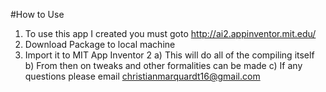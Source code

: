 #How to Use
1. To use this app I created you must goto http://ai2.appinventor.mit.edu/
2. Download Package to local machine
3. Import it to MIT App Inventor 2 
    a) This will do all of the compiling itself
    b) From then on tweaks and other formalities can be made
    c) If any questions please email christianmarquardt16@gmail.com
